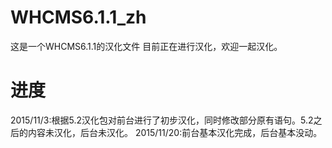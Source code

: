 # WHCMS6.1.1_zh
这是一个WHCMS6.1.1的汉化文件
目前正在进行汉化，欢迎一起汉化。

# 进度
2015/11/3:根据5.2汉化包对前台进行了初步汉化，同时修改部分原有语句。5.2之后的内容未汉化，后台未汉化。
2015/11/20:前台基本汉化完成，后台基本没动。
